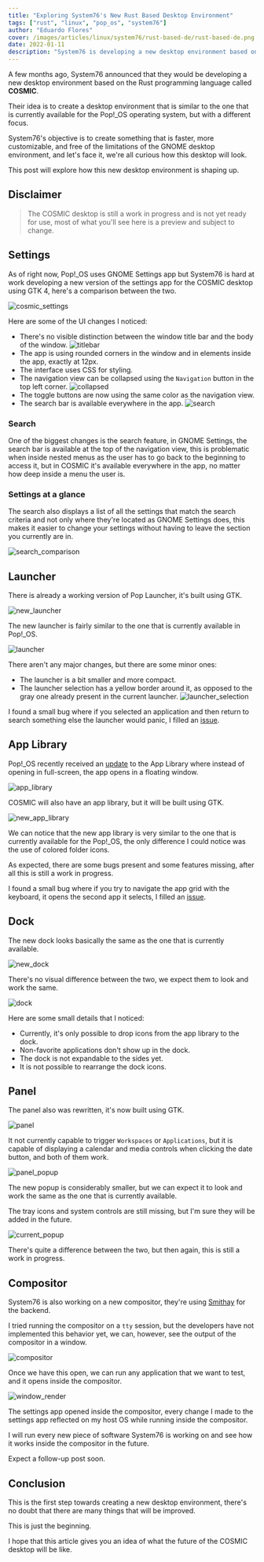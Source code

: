 ```yaml
---
title: "Exploring System76's New Rust Based Desktop Environment"
tags: ["rust", "linux", "pop_os", "system76"]
author: "Eduardo Flores"
cover: /images/articles/linux/system76/rust-based-de/rust-based-de.png
date: 2022-01-11
description: "System76 is developing a new desktop environment based on the Rust programming language called COSMIC, let's explore how this new desktop environment is shaping up."
---
```


A few months ago, System76 announced that they would be developing a new desktop environment based on the Rust programming language called **COSMIC**.

Their idea is to create a desktop environment that is similar to the one that is currently available for the Pop!_OS operating system, but with a different focus.

System76's objective is to create something that is faster, more customizable, and free of the limitations of the GNOME desktop environment, and let's face it, we're all curious how this desktop will look.

This post will explore how this new desktop environment is shaping up.

## Disclaimer

> The COSMIC desktop is still a work in progress and is not yet ready for use, most of what you'll see here is a preview and subject to change.

## Settings

As of right now, Pop!_OS uses GNOME Settings app but System76 is hard at work developing a new version of the settings app for the COSMIC desktop using GTK 4, here's a comparison between the two.

![cosmic_settings](/images/articles/linux/system76/rust-based-de/comparison.png "COSMIC Settings: Left, GNOME Settings: Right")

Here are some of the UI changes I noticed:
- There's no visible distinction between the window title bar and the body of the window.
![titlebar](/images/articles/linux/system76/rust-based-de/titlebar.png "Titlebar")
- The app is using rounded corners in the window and in elements inside the app, exactly at 12px.
- The interface uses CSS for styling.
- The navigation view can be collapsed using the `Navigation` button in the top left corner.
![collapsed](/images/articles/linux/system76/rust-based-de/collapsed.png "Collapsed")
- The toggle buttons are now using the same color as the navigation view.
- The search bar is available everywhere in the app.
![search](/images/articles/linux/system76/rust-based-de/search.png "Search")


### Search

One of the biggest changes is the search feature, in GNOME Settings, the search bar is available at the top of the navigation view, this is problematic when inside nested menus as the user has to go back to the beginning to access it, but in COSMIC it's available everywhere in the app, no matter how deep inside a menu the user is.

### Settings at a glance

The search also displays a list of all the settings that match the search criteria and not only where they're located as GNOME Settings does, this makes it easier to change your settings without having to leave the section you currently are in.

![search_comparison](/images/articles/linux/system76/rust-based-de/search_comparison.png "Search Comparison")

## Launcher

There is already a working version of Pop Launcher, it's built using GTK.

![new_launcher](/images/articles/linux/system76/rust-based-de/new_launcher.png "New Launcher")

The new launcher is fairly similar to the one that is currently available in Pop!_OS.

![launcher](/images/articles/linux/system76/rust-based-de/launcher.png "Current Launcher")

There aren't any major changes, but there are some minor ones:
- The launcher is a bit smaller and more compact.
- The launcher selection has a yellow border around it, as opposed to the gray one already present in the current launcher.
![launcher_selection](/images/articles/linux/system76/rust-based-de/launcher_selection.png "Launcher Selection")

I found a small bug where if you selected an application and then return to search something else the launcher would panic, I filled an [issue](https://github.com/pop-os/libcosmic/issues/9).

## App Library
Pop!_OS recently received an [update](https://blog.system76.com/post/670564272872488960/popos-2110-has-landed) to the App Library where instead of opening in full-screen, the app opens in a floating window.

![app_library](/images/articles/linux/system76/rust-based-de/app_library.png "Current App Library")

COSMIC will also have an app library, but it will be built using GTK.

![new_app_library](/images/articles/linux/system76/rust-based-de/new_app_library.png "New App Library")

We can notice that the new app library is very similar to the one that is currently available for the Pop!_OS, the only difference I could notice was the use of colored folder icons.

As expected, there are some bugs present and some features missing, after all this is still a work in progress.

I found a small bug where if you try to navigate the app grid with the keyboard, it opens the second app it selects, I filled an [issue](https://github.com/pop-os/libcosmic/issues/8).

## Dock
The new dock looks basically the same as the one that is currently available.

![new_dock](/images/articles/linux/system76/rust-based-de/new_dock.png "New Dock")

There's no visual difference between the two, we expect them to look and work the same.

![dock](/images/articles/linux/system76/rust-based-de/dock.png "Current Dock")

Here are some small details that I noticed:
- Currently, it's only possible to drop icons from the app library to the dock.
- Non-favorite applications don't show up in the dock.
- The dock is not expandable to the sides yet.
- It is not possible to rearrange the dock icons.

## Panel

The panel also was rewritten, it's now built using GTK.

![panel](/images/articles/linux/system76/rust-based-de/panel.png "Current Panel")

It not currently capable to trigger `Workspaces` or `Applications`, but it is capable of displaying a calendar and media controls when clicking the date button, and both of them work.

![panel_popup](/images/articles/linux/system76/rust-based-de/panel_popup.png "Panel Popup")

The new popup is considerably smaller, but we can expect it to look and work the same as the one that is currently available.

The tray icons and system controls are still missing, but I'm sure they will be added in the future.

![current_popup](/images/articles/linux/system76/rust-based-de/current_popup.png "Current Popup")

There's quite a difference between the two, but then again, this is still a work in progress.

## Compositor

System76 is also working on a new compositor, they're using [Smithay](https://smithay.github.io/) for the backend.

I tried running the compositor on a `tty` session, but the developers have not implemented this behavior yet, we can, however, see the output of the compositor in a window.

![compositor](/images/articles/linux/system76/rust-based-de/compositor.png "Compositor")

Once we have this open, we can run any application that we want to test, and it opens inside the compositor.

![window_render](/images/articles/linux/system76/rust-based-de/window_render.png "Window Render")

The settings app opened inside the compositor, every change I made to the settings app reflected on my host OS while running inside the compositor.

I will run every new piece of software System76 is working on and see how it works inside the compositor in the future.

Expect a follow-up post soon.

## Conclusion

This is the first step towards creating a new desktop environment, there's no doubt that there are many things that will be improved.

This is just the beginning.

I hope that this article gives you an idea of what the future of the COSMIC desktop will be like.

